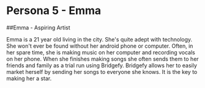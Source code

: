 # Persona 5 - Emma
##Emma - Aspiring Artist

Emma is a 21 year old living in the city. She's quite adept with technology.
She won't ever be found without her android phone or computer. Often, in her spare time, 
she is making music on her computer and recording vocals on her phone.
When she finishes making songs she often sends them to her friends and family as a 
trial run using Bridgefy. Bridgefy allows her to easily market herself by sending her 
songs to everyone she knows. It is the key to making her a star.

